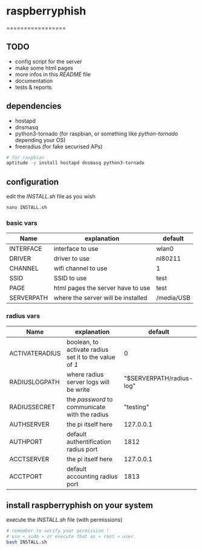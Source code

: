 # raspberryphish
=================


## TODO
  - config script for the server
  - make some html pages
  - more infos in this _README_ file
  - documentation
  - tests & reports


## dependencies
  - hostapd
  - dnsmasq
  - python3-tornado (for raspbian, or something like _python-tornado_ depending your OS)
  - freeradius (for fake securised APs)

```bash
# for raspbian
aptitude -y install hostapd dnsmasq python3-tornado
```


## configuration

edit the _INSTALL.sh_ file as you wish

```bash
nano INSTALL.sh
```

### basic vars

Name  | explanation | default
----- | ----------- | -------
 INTERFACE | interface to use | wlan0
 DRIVER | driver to use | nl80211
 CHANNEL | wifi channel to use | 1
 SSID | SSID to use | test
 PAGE | html pages the server have to use | test
 SERVERPATH | where the server will be installed | /media/USB

### radius vars

Name  | explanation | default
----- | ----------- | -------
 ACTIVATERADIUS | boolean, to activate radius set it to the value of _1_ | 0
 RADIUSLOGPATH | where radius server logs will be write | "$SERVERPATH/radius-log"
 RADIUSSECRET | the _password_ to communicate with the radius | "testing"
 AUTHSERVER | the pi itself here | 127.0.0.1
 AUTHPORT | default authentification radius port | 1812
 ACCTSERVER | the pi itself here | 127.0.0.1
 ACCTPORT | default accounting radius port | 1813


## install raspberryphish on your system

execute the _INSTALL.sh_ file (with permissions)

```bash
# remember to verify your permission !
# use « sudo » or execute that as « root » user 
bash INSTALL.sh
```
